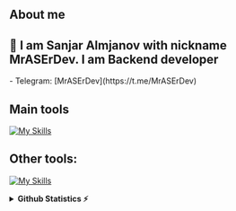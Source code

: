 ## About me
<h2>👋 I am Sanjar Almjanov with nickname MrASErDev.  I am Backend developer </h2>
- Telegram: [MrASErDev](https://t.me/MrASErDev)

## Main tools
[![My Skills](https://skillicons.dev/icons?i=c++,python,django,html,css,react,docker)](httpsL//skillicons.dev)

## Other tools:
[![My Skills](https://skillicons.dev/icons?i=git,github,figma,postgresql,sqlite,mysql,vscode,pycharm,anaconda)](httpsL//skillicons.dev)

<details>
  <summary> <b>Github Statistics ⚡ </b> </summary>
    <a href="https://github.com/MrASErDev">
      <p align="left"></p>
      <img src="http://github-profile-summary-cards.vercel.app/api/cards/profile-details?username=MrASErDev&theme=github_dark">
      <img src="http://github-profile-summary-cards.vercel.app/api/cards/stats?username=MrASErDev&theme=github_dark">
</details>

<!--
**MrASErDev/MrASErDev** is a ✨ _special_ ✨ repository because its `README.md` (this file) appears on your GitHub profile.

Here are some ideas to get you started:

- 🔭 I’m currently working on ...
- 🌱 I’m currently learning ...
- 👯 I’m looking to collaborate on ...
- 🤔 I’m looking for help with ...
- 💬 Ask me about ...
- 📫 How to reach me: ...
- 😄 Pronouns: ...
- ⚡ Fun fact: ...
--!>
